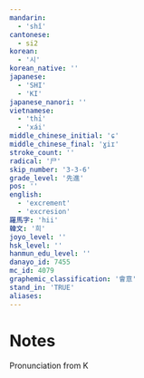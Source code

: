 ```yaml
---
mandarin:
  - 'shǐ'
cantonese:
  - si2
korean:
  - '시'
korean_native: ''
japanese:
  - 'SHI'
  - 'KI'
japanese_nanori: ''
vietnamese:
  - 'thỉ'
  - 'xái'
middle_chinese_initial: 'ɕ'
middle_chinese_final: 'ɣiɪ'
stroke_count: ''
radical: '尸'
skip_number: '3-3-6'
grade_level: '先進'
pos: ''
english:
  - 'excrement'
  - 'excresion'
羅馬字: 'hii'
韓文: '희'
joyo_level: ''
hsk_level: ''
hanmun_edu_level: ''
danayo_id: 7455
mc_id: 4079
graphemic_classification: '會意'
stand_in: 'TRUE'
aliases:
---
```


# Notes
Pronunciation from K
